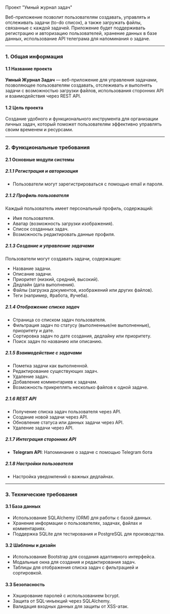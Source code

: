 Проект "Умный журнал задач"

Веб-приложение позволит пользователям создавать, управлять и отслеживать задачи (to-do список), а также загружать файлы, связанные с каждой задачей. Приложение будет поддерживать регистрацию и авторизацию пользователей, хранение данных в базе данных, использование API телеграма для напоминания о задаче.

---

### 1. Общая информация

#### 1.1 Название проекта
**Умный Журнал Задач** — веб-приложение для управления задачами, позволяющее пользователям создавать, отслеживать и выполнять задачи с возможностью загрузки файлов, использования сторонних API и взаимодействия через REST API.

#### 1.2 Цель проекта
Создание удобного и функционального инструмента для организации личных задач, который поможет пользователям эффективно управлять своим временем и ресурсами.

---

### 2. Функциональные требования

#### 2.1 Основные модули системы

##### 2.1.1 Регистрация и авторизация
- Пользователи могут зарегистрироваться с помощью email и пароля.

##### 2.1.2 Профиль пользователя
Каждый пользователь имеет персональный профиль, содержащий:
- Имя пользователя.
- Аватар (возможность загрузки изображения).
- Список созданных задач.
- Возможность редактировать данные профиля.

##### 2.1.3 Создание и управление задачами
Пользователи могут создавать задачи, содержащие:
- Название задачи.
- Описание задачи.
- Приоритет (низкий, средний, высокий).
- Дедлайн (дата выполнения).
- Файлы (загрузка документов, изображений или других файлов).
- Теги (например, #работа, #учеба).

##### 2.1.4 Отображение списка задач
- Страница со списком задач пользователя.
- Фильтрация задач по статусу (выполненные/не выполненные), приоритету и дате.
- Сортировка задач по дате создания, дедлайну или приоритету.
- Поиск задач по названию или описанию.

##### 2.1.5 Взаимодействие с задачами
- Пометка задачи как выполненной.
- Редактирование существующих задач.
- Удаление задач.
- Добавление комментариев к задачам.
- Возможность прикреплять несколько файлов к одной задаче.

##### 2.1.6 REST API
- Получение списка задач пользователя через API.
- Создание новой задачи через API.
- Обновление статуса или данных задачи через API.
- Удаление задачи через API.

##### 2.1.7 Интеграция сторонних API
- **Telegram API**: Напоминание о задаче с помощью Telegram бота

##### 2.1.8 Настройки пользователя
- Настройка уведомлений о важных дедлайнах.

---

### 3. Технические требования

#### 3.1 База данных
- Использование SQLAlchemy (ORM) для работы с базой данных.
- Хранение информации о пользователях, задачах, файлах и комментариях.
- Поддержка SQLite для тестирования и PostgreSQL для производства.

#### 3.2 Шаблоны и дизайн
- Использование Bootstrap для создания адаптивного интерфейса.
- Модальные окна для создания и редактирования задач.
- Таблицы для отображения списка задач с фильтрацией и сортировкой.

#### 3.3 Безопасность
- Хэширование паролей с использованием bcrypt.
- Защита от SQL-инъекций через SQLAlchemy.
- Валидация входных данных для защиты от XSS-атак.
